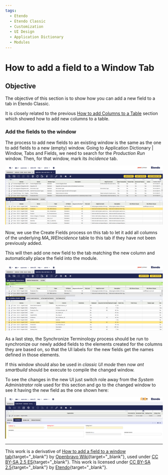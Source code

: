 ```yaml
---
tags:
  - Etendo
  - Etendo Classic
  - Customization
  - UI Design
  - Application Dictionary
  - Modules
---
```


# How to add a field to a Window Tab

## Objective

The objective of this section is to show how you can add a new field to a tab in Etendo Classic.

It is closely related to the previous [How to add Columns to a Table](/developer-guide/etendo-classic/how-to-guides/How_to_add_Columns_to_a_Table/) section which showed how to add new columns to a table.

### Add the fields to the window

The process to add new fields to an existing window is the same as the one to add fields to a new (empty) window. Going to Application Dictionary | Window, Tabs and Fields, we need to search for the _Production Run_ window. Then, for that window, mark its _Incidence_ tab.

![](/assets/developer-guide/etendo-classic/how-to-guides/How_to_add_a_field_to_a_Window_tab_0.png)

Now, we use the Create Fields process on this tab to let it add all columns
of the underlying _MA_WEIncidence_ table to this tab if they have not been previously
added.

This will then add one new field to the tab matching the new column
and automatically place the field into the module.

![](/assets/developer-guide/etendo-classic/how-to-guides/How_to_add_a_field_to_a_Window_tab_1.png)

As a last step, the Synchronize Terminology process should be run to
synchronize our newly added fields to the elements created for the columns
they are based on, so that the UI labels for the new fields get the names
defined in those elements.

If this window should also be used in _classic UI mode_ then now _ant
smartbuild_ should be execute to compile the changed window.

To see the changes in the new UI just switch role away from the _System
Administrator_ role used for this section and go to the changed window to see it
having the new field as the one shown here:

![](/assets/developer-guide/etendo-classic/how-to-guides/How_to_add_a_field_to_a_Window_tab_2.png)

---

This work is a derivative of [How to add a field to a window tab](http://wiki.openbravo.com/wiki/How_to_add_a_field_to_a_Window_Tab){target="\_blank"} by [Openbravo Wiki](http://wiki.openbravo.com/wiki/Welcome_to_Openbravo){target="\_blank"}, used under [CC BY-SA 2.5 ES](https://creativecommons.org/licenses/by-sa/2.5/es/){target="\_blank"}. This work is licensed under [CC BY-SA 2.5](https://creativecommons.org/licenses/by-sa/2.5/){target="\_blank"} by [Etendo](https://etendo.software){target="\_blank"}.
